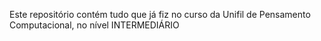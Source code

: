 Este repositório contém tudo que já fiz no curso da Unifil de Pensamento Computacional, no nível INTERMEDIÁRIO
